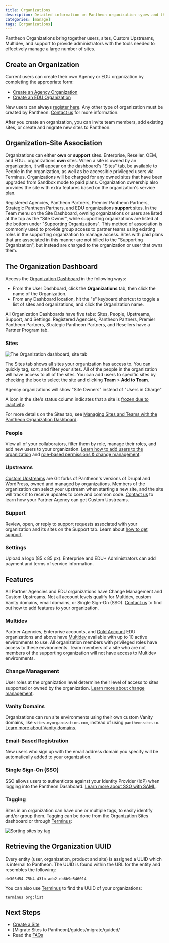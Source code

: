 ```yaml
---
title: Organizations
description: Detailed information on Pantheon organization types and the features available to them.
categories: [manage]
tags: [organizations]
---
```


Pantheon Organizations bring together users, sites, Custom Upstreams, Multidev, and support to provide administrators with the tools needed to effectively manage a large number of sites.

## Create an Organization

Current users can create their own Agency or EDU organization by completing the appropriate form:

- [Create an Agency Organization](https://dashboard.pantheon.io/organizations/create)
- [Create an EDU Organization](https://dashboard.pantheon.io/organizations/create-edu)

New users can always [register here](https://pantheon.io/register). Any other type of organization must be created by Pantheon. [Contact us](https://pantheon.io/contact-us) for more information.

After you create an organization, you can invite team members, add existing sites, or create and migrate new sites to Pantheon.

## Organization-Site Association

Organizations can either **own** or **support** sites. Enterprise, Reseller, OEM, and EDU+ organizations **own** sites. When a site is owned by an organization, it will appear on the dashboard's "Sites" tab, be available to People in the organization, as well as be accessible privileged users via Terminus. Organizations will be charged for any owned sites that have been upgraded from Sandbox mode to paid plans. Organization ownership also provides the site with extra features based on the organization's service plan.

Registered Agencies, Pantheon Partners, Premier Pantheon Partners, Strategic Pantheon Partners, and EDU organizations **support** sites. In the Team menu on the Site Dashboard, owning organizations or users are listed at the top as the "Site Owner", while supporting organizations are listed at the bottom under "Supporting Organizations". This method of association is commonly used to provide group access to partner teams using existing roles in the supporting organization to manage access. Sites with paid plans that are associated in this manner are not billed to the "Supporting Organization", but instead are charged to the organization or user that owns them.

## The Organization Dashboard

Access the [Organization Dashboard](/organization-dashboard) in the following ways:

- From the User Dashboard, click the **Organizations** tab, then click the name of the Organization.
- From any Dashboard location, hit the "s" keyboard shortcut to toggle a list of sites and organizations, and click the Organization name.

All Organization Dashboards have five tabs: Sites, People, Upstreams, Support, and Settings. Registered Agencies, Pantheon Partners, Premier Pantheon Partners, Strategic Pantheon Partners, and Resellers have a Partner Program tab.

### Sites

 ![The Organization dashboard, site tab](../images/dashboard/organization-dashboard-sites.png)

The Sites tab shows all sites your organization has access to. You can quickly tag, sort, and filter your sites. All of the people in the organization will have access to all of the sites. You can add users to specific sites by checking the box to select the site and clicking **Team** > **Add to Team**.

Agency organizations will show "Site Owners" instead of "Users in Charge"

A **<span class="glyphicons glyphicons-snowflake" style="color:#0a6bb5"></span>** icon in the site's status column indicates that a site is [frozen due to inactivity](/platform-considerations/#inactive-site-freezing).

For more details on the Sites tab, see
[Managing Sites and Teams with the Pantheon Organization Dashboard](/organization-dashboard).

### People

View all of your collaborators, filter them by role, manage their roles, and add new users to your organization.
[Learn how to add users to the organization](/organization-dashboard/#add-users-to-your-organization) and [role-based permissions & change management](/change-management). 

### Upstreams

[Custom Upstreams](/custom-upstream) are Git forks of Pantheon's versions of Drupal and WordPress, owned and managed by organizations. Members of the organization can select your upstream when starting a new site, and the site will track it to receive updates to core and common code. [Contact us](https://pantheon.io/contact-us) to learn how your Partner Agency can get Custom Upstreams.

### Support

Review, open, or reply to support requests associated with your organization and its sites on the Support tab. Learn about [how to get support](/guides/support/contact-support/).

### Settings

Upload a logo (85 x 85 px). Enterprise and EDU+ Administrators can add payment and terms of service information.

## Features

All Partner Agencies and EDU organizations have Change Management and Custom Upstreams. Not all account levels qualify for Multidev, custom Vanity domains, email domains, or Single Sign-On (SSO). [Contact us](https://pantheon.io/contact-us) to find out how to add features to your organization.

### Multidev

Partner Agencies, Enterprise accounts, and [Gold Account](/guides/support/#support-features-and-response-times) EDU organizations and above have [Multidev](/multidev) available with up to 10 active environments to use. All organization members with privileged roles have access to these environments. Team members of a site who are not members of the supporting organization will not have access to Multidev environments.

### Change Management

User roles at the organization level determine their level of access to sites supported or owned by the organization. [Learn more about change management](/change-management).

### Vanity Domains

Organizations can run site environments using their own custom Vanity domains, like `sites.myorganization.com`, instead of using `pantheonsite.io`. [Learn more about Vanity domains](/vanity-domains).

### Email-Based Registration

New users who sign up with the email address domain you specify will be automatically added to your organization.

<Partial file="pantheon-email-notifications.md" />

### Single Sign-On (SSO)

SSO allows users to authenticate against your Identity Provider (IdP) when logging into the Pantheon Dashboard. [Learn more about SSO with SAML](/sso-organizations).

### Tagging

Sites in an organization can have one or multiple tags, to easily identify and/or group them. Tagging can be done from the Organization Sites dashboard or through [Terminus](/terminus):

![Sorting sites by tag](../images/dashboard/sorted-by-tag.png)

## Retrieving the Organization UUID

Every entity (user, organization, product and site) is assigned a UUID which is internal to Pantheon. The UUID is found within the URL for the entity and resembles the following:

```none
de305d54-75b4-431b-adb2-eb6b9e546014
```

You can also use [Terminus](/terminus) to find the UUID of your organizations:

```bash{promptUser: user}
terminus org:list
```

## Next Steps

- [Create a Site](/create-sites)
- [Migrate Sites to Pantheon]/guides/migrate/guided/
- Read the [FAQs](/organization-faq)

